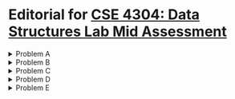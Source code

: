 # Editorial for [CSE 4304: Data Structures Lab Mid Assessment](https://vjudge.net/contest/663232)

<details>
<summary>Problem A</summary>

The problem can be solved using a double-ended queue (deque) to manage elements from both ends. The size of the deque must be maintained so that it never exceeds a given limit $n$. If a push operation would cause the deque to exceed this limit, the operation is ignored, and "The queue is full" is output.

For implementation, an STL deque can be utilized to efficiently handle insertions and deletions from both the front and the back. Alternatively, a fixed-size array, such as one of size 200, can be used along with two pointers to simulate the deque behavior. Other structures, such as linked lists or circular arrays, may also be adapted to implement the deque.

</details>

<details>
<summary>Problem B</summary>

This problem can be solved in many ways but the intended solution is using two stacks to manage browsing history: `backward_stack` for the backward history and `forward_stack` for the forward history. Additionally, a variable `current_page` is used to track the currently visited page. Initially, `current_page` is set to "http://www.lightoj.com/". The process for each command is described below.

#### VISIT Command:

When the "VISIT" command is encountered, the `current_page` is pushed onto the `backward_stack` to store the current browsing state. The given URL is then assigned to `current_page`, representing the new page being visited. At the same time, the `forward_stack` is cleared since all forward history is lost when a new page is visited.

#### BACK Command:

For the "BACK" command, if the `backward_stack` is not empty, the `current_page` is pushed onto the `forward_stack` to store it for potential forward navigation. The top URL from the `backward_stack` is then popped and set as the new `current_page`, simulating moving back in the history. If `backward_stack` is empty, "Ignored" is output since there's no previous page to navigate to.

#### FORWARD Command:

When the "FORWARD" command is received, if the `forward_stack` is not empty, the `current_page` is pushed onto the `backward_stack`, and the top URL from the `forward_stack` is popped and assigned to `current_page`, representing a move forward in the browsing history. If `forward_stack` is empty, "Ignored" is output as there is no forward history to navigate to.

By managing the stacks in this manner, along with maintaining `current_page`, the browsing history is effectively simulated, and the correct outputs are produced for each operation.

</details>

<details>
<summary>Problem C</summary>

<details>
<summary>Hint 1</summary>

The employee-manager hierarchy can be represented with trees.

</details>

<details>
<summary>Hint 2</summary>

Let's call a person with no manager a supermanager (the root of a tree). Can any other member of the tree be in the same group as the supermanager?

</details>

<details>
<summary>Hint 3</summary>

Let's define the level of a node in a tree as its distance from the root. What is the relation between the level of an employee and his manager?

</details>

<details>
<summary>Solution</summary>

The scenario can be easily modeled using trees, where each employee is a node and each manager-employee relationship is an edge. Let's define a **supermanager** as an employee with no manager and is the root of his respective tree. The goal is to group employees such that no superior and subordinate are in the same group.

Here are some observations:

- A supermanager must be in a different group from all subordinates, as they are superior to everyone in their tree.
- Employees at the same level in a tree do not have direct superior-subordinate relationships, so it is best to group them together.
- In that case, employees at different levels in the same tree must be in separate groups.

With the observations, we can simply deduce that:

- Each supermanager forms the root of a tree. The number of levels (**height**) of that tree dictates the minimum number of groups needed for the employees in that tree.
- The minimum number of groups required for the entire company is equal to the maximum height among all the trees.

</details>
</details>

<details>
<summary>Problem D</summary>

This is an implementation problem. The solution is straightforward and involves the following steps:

#### Tree Construction:

The binary tree is constructed from the input provided in level-order, where each node may have left and right children. Missing children are indicated by `-1`.

#### Tree Traversal and Swap Operation:

For each query with a depth value \( k \):

- **Track Depth:** A tree traversal function is used, maintaining the current depth with a variable called `current_level`.
- **Identify Nodes:** During traversal, it is checked whether `current_level` is a multiple of \( k \). If so, the left and right children of that node are swapped.
- **Recursive Traversal:** The traversal continues for both left and right children, incrementing `current_level` as the traversal moves deeper into the tree.

#### Handling Multiple Queries:

The task involves executing multiple queries, and after each query, the **in-order traversal** of the modified tree must be output, which involves:

- Visiting the left subtree.
- Visiting the root node.
- Visiting the right subtree.

</details>

<details>
<summary>Problem E</summary>

<details>
<summary>Hint 1</summary>

The number of reorders is to be minimized. In a single reorder, as many swaps as necessary can be made.

</details>

<details>
<summary>Hint 2</summary>

How should the stack look after reordering?

</details>

<details>
<summary>Hint 3</summary>

What is the best time for performing the reorder?

</details>

<details>
<summary>Solution</summary>

### observations
Adding new boxes is trivial, we put it at the top of the pile(the word pile will be used to avoid confusion with the data structure: stack). Removing, however, needs some observation.

Lets analyze the simpler cases. 
1. The next number to be removed is on top of the pile: In that case we remove that.
2. The next number to be removed is NOT on top of the pile: In that case, we must rearrange.

As we want to minimize the numbers of rearrange operations, we should rearrange the pile in a smart way- that reduces the number of rearranges in future. 

Lets think of the case when we only have remove operations left. The best case here is when the pile is sorted, having the smallest number on top. In that case, we can remove all elements without needing to rearrange. This strategy will always work, because we will never remove a larger element before a smaller one.

The final observation is, if we insert a new element after the pile has been sorted, we cannot remove any sorted element because of the new element being on top; thus if needed, the pile needs to be sorted again.
### solution
We will maintain a stack of the numbers of boxes, which have been added after the pile was last sorted. A empty stack will represent the current pile is sorted.

- ADD: we push the new element to our stack.
- REMOVE:
    - if the stack is non-empty: We have added new elements after the last sort. So, we check if the top element of stack is the number to be removed or not.
    1. If it is: we pop from the stack and move on to next operation.
    2. If its not: The only option is to re-sort the pile again; so we clear the stack, and increase the result by one.
    - if the stack is empty: Means the pile is sorted in our favor; we move on to next operation.

### code
```cpp
//#pragma GCC optimize("Ofast,unroll-loops")
//#pragma GCC target("avx2,popcnt,lzcnt,abm,bmi,bmi2,fma,tune=native")
 
#include <bits/stdc++.h>
#include <ext/pb_ds/assoc_container.hpp>
#include <ext/pb_ds/tree_policy.hpp>
 
using namespace std;
using namespace __gnu_pbds;
using ll = long long;
using vi = vector<ll>;
using pi = pair<ll, ll>;
using grid = vector<vi>;
 
template<class T>
using ordered_set = tree<T, null_type, less<T>, rb_tree_tag, 
                         tree_order_statistics_node_update>; 
#define en "\n"
#define sz(_O) _O.size()
#define fix(_O) cout<<setprecision(_O)<<fixed
#define fir(_O) for(int i=0; i<_O; ++i)
#define fjr(_O) for(int j=0; j<_O; ++j)
 
ll const inf = 1e18; //0x3f3f3f3f3f3f;
ll const mod = 998244353; //1e9+7;
 
void solve(){
  ll n; cin>>n;
  stack<ll> st;
  ll nn=1, res=0;
  fir(2*n){
    string s; cin>>s;
    if(s=="add"){
      ll t; cin>>t;
      st.push(t);
    }
    else{
      if(st.size() and st.top()==nn){
        ll up=st.top();
        st.pop();
      }
      else if(st.size()){
        res++;
        st=stack<ll>();
      }
      nn++;
    }
  }
  cout<<res<<en;
}
 
int main(){
  ios_base::sync_with_stdio(false);
  cin.tie(0);
 
  int tt = 1;// cin>>tt;
  fir(tt){
    //cout<<"Case "<<i+1<<":"<<en;
    solve();
  }
}
//author: Mahiur Kabir
```


</details>
</details>
